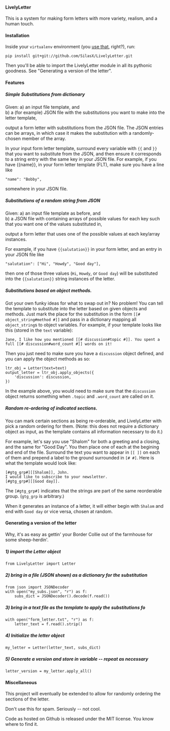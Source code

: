 #### LivelyLetter
This is a system for making form letters with more variety, realism, and a human touch.

#### Installation

Inside your `virtualenv` environment (you [use that](http://www.virtualenv.org/en/latest/), right?), run:

    pip install git+git://github.com/SilasX/LivelyLetter.git

Then you'll be able to import the LivelyLetter module in all its pythonic goodness.  See "Generating a version of the letter".

#### Features

##### Simple Substitutions from dictionary
Given:
a) an input file template, and  
b) a (for example) JSON file with the substitutions you want to make into the letter template,

output a form letter with substitutions from the JSON file. The JSON entries can be arrays, in which case it makes the substitution with a randomly-chosen member of the array.

In your input form letter template, surround every variable with `{{` and `}}` that you want to substitute from the JSON, and then ensure it corresponds to a string entry with the same key in your JSON file. For example, if you have {{name}}, in your form letter template (FLT), make sure you have a line like 

    "name": "Bobby",

somewhere in your JSON file.

##### Substitutions of a random string from JSON
Given:
a) an input file template as before, and  
b) a JSON file with containing arrays of possible values for each key such that you want one of the values substituted in,

output a form letter that uses one of the possible values at each key/array instances.

For example, if you have `{{salutation}}` in your form letter, and an entry in your JSON file like

    "salutation": ["Hi", "Howdy", "Good day"],

then one of those three values (`Hi`, `Howdy`, or `Good day`) will be substituted into the ``{{salutation}}`` string instances of the letter.

##### Substitutions based on object methods.

Got your own funky ideas for what to swap out in?  No problem!  You can tell the template to substitute into the letter based on given objects and methods. Just mark the place for the substitution in the form `[[# object_string#method #]]` and pass in a dictionary mapping all `object_string`s to object variables.  For example, if your template looks like this (stored in the `text` variable):

    Jane, I like how you mentioned [[# discussion#topic #]]. You spent a full [[# discussion#word_count #]] words on it!

Then you just need to make sure you have a `discussion` object defined, and you can apply the object methods as so:

    ltr_obj = Letter(text=text)
    output_letter = ltr_obj.apply_objects({
        'discussion': discussion,
    })

In the example above, you would need to make sure that the `discussion` object returns something when `.topic` and `.word_count` are called on it.

##### Random re-ordering of indicated sections.

You can mark certain sections as being re-orderable, and LivelyLetter with pick a random ordering for them. (Note: this does not require a dictionary object as input, as the template contains all information necessary to do it.)

For example, let's say you use "Shalom" for both a greeting and a closing, and the same for "Good Day".  You then place one of each at the begining and end of the file.  Surround the text you want to appear in `[[ ]]` on each of them and prepend a label to the ground surrounded in `[# #]`.  Here is what the template would look like:

    [#gtg_grp#][[Shalom]], John.
    I would like to subscribe to your newsletter.
    [#gtg_grp#][[Good day]].

The `[#gtg_grp#]` indicates that the strings are part of the same reorderable group.  (`gtg_grp` is arbitrary.)

When it generates an instance of a letter, it will either begin with `Shalom` and end with `Good day` or vice versa, chosen at random.

#### Generating a version of the letter

Why, it's as easy as gettin' your Border Collie out of the farmhouse for some sheep-herdin'.

##### 1) import the Letter object
    from LivelyLetter import Letter

##### 2) bring in a file (JSON shown) as a dictionary for the substitution
    from json import JSONDecoder
    with open("my_subs.json", "r") as f:
        subs_dict = JSONDecoder().decode(f.read())

##### 3) bring in a text file as the template to apply the substitutions fo
    with open("form_letter.txt", "r") as f:
        letter_text = f.read().strip()

##### 4) Initialize the letter object
    my_letter = Letter(letter_text, subs_dict)

##### 5) Generate a version and store in variable -- repeat as necessary
    letter_version = my_letter.apply_all()

#### Miscellaneous
This project will eventually be extended to allow for randomly ordering the sections of the letter. 

Don't use this for spam.  Seriously -- not cool.

Code as hosted on Github is released under the MIT license.  You know where to find it. 

